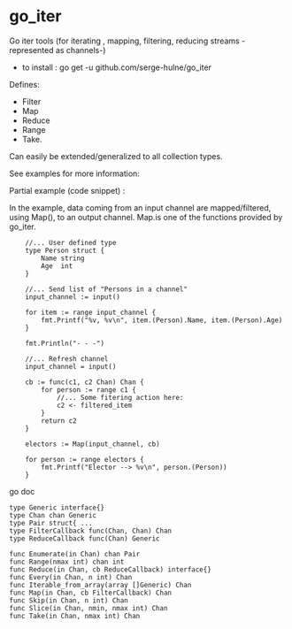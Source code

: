 # go_iter
Go iter tools (for iterating , mapping, filtering, reducing streams -represented as channels-)

- to install : go get -u github.com/serge-hulne/go_iter 

Defines:

- Filter
- Map
- Reduce
- Range
- Take.

Can easily be extended/generalized to all collection types.

See examples for more information:

Partial example (code snippet) :

In the example, data coming from an input channel are mapped/filtered, using Map(), to an output channel.
Map.is one of the functions provided by go_iter.

```
	//... User defined type
	type Person struct {
		Name string
		Age  int
	}
	
	//... Send list of "Persons in a channel"
	input_channel := input()

	for item := range input_channel {
		fmt.Printf("%v, %v\n", item.(Person).Name, item.(Person).Age)
	}

	fmt.Println("- - -")
	
	//... Refresh channel
	input_channel = input()

	cb := func(c1, c2 Chan) Chan {
		for person := range c1 {
			//... Some fitering action here:
			c2 <- filtered_item
		}
		return c2
	}

	electors := Map(input_channel, cb)

	for person := range electors {
		fmt.Printf("Elector --> %v\n", person.(Person))
	}
```


go doc 

```
type Generic interface{}
type Chan chan Generic
type Pair struct{ ... 
type FilterCallback func(Chan, Chan) Chan
type ReduceCallback func(Chan) Generic

func Enumerate(in Chan) chan Pair
func Range(nmax int) chan int
func Reduce(in Chan, cb ReduceCallback) interface{}
func Every(in Chan, n int) Chan
func Iterable_from_array(array []Generic) Chan
func Map(in Chan, cb FilterCallback) Chan
func Skip(in Chan, n int) Chan
func Slice(in Chan, nmin, nmax int) Chan
func Take(in Chan, nmax int) Chan

```
